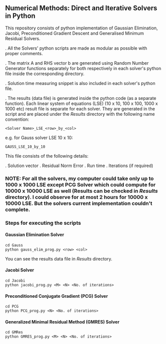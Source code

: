 ## Numerical Methods: Direct and Iterative Solvers in Python

This repository consists of python implementation of Gaussian Elimination, Jacobi, Preconditioned Gradient Descent and Generalised Minimum Residual Solvers.

. All the Solvers' python scripts are made as modular as possible with proper comments.

. The matrix A and RHS vector b are generated using Random Number Generator functions separately for both respectively in each solver's python file inside the corresponding directory.

. Solution time measuring snippet is also included in each solver's python file.

. The results (data file) is generated inside the python code (as a separate function). Each linear system of equations (LSE) (10 x 10, 100 x 100, 1000 x 1000 etc) result file is separate for each solver. They are generated in the script and are placed under the *Results* directory with the following name convention:

```
<Solver Name>_LSE_<row>_by_<col>
```
e.g. for Gauss solver LSE 10 x 10:

```
GAUSS_LSE_10_by_10
```

This file consists of the following details:

. Solution vector
. Residual Norm Error
. Run time
. Iterations (if required)	

### NOTE: For all the solvers, my computer could take only up to 1000 x 1000 LSE except PCG Solver which could compute for 10000 x 10000 LSE as well (Results can be checked in *Results* directory). I could observe for at most 2 hours for 10000 x 10000 LSE. But the solvers current implementation couldn't complete.

### Steps for executing the scripts

#### Gaussian Elimination Solver

```
cd Gauss
python gauss_elim_prog.py <row> <col>
```

You can see the results data file in *Results* directory.

#### Jacobi Solver

```
cd Jacobi
python jacobi_prog.py <M> <N> <No. of iterations>
```
#### Preconditioned Conjugate Gradient (PCG) Solver 

```
cd PCG
python PCG_prog.py <N> <No. of iterations>
```
#### Generalized Minimal Residual Method (GMRES) Solver

```
cd GMRes
python GMRES_prog.py <M> <N> <No. of iterations>
```



